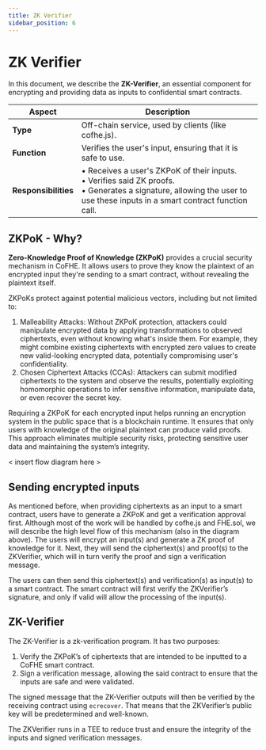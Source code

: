```yaml
---
title: ZK Verifier
sidebar_position: 6
---
```


# ZK Verifier

In this document, we describe the **ZK-Verifier**, an essential component for encrypting and providing data as inputs to confidential smart contracts.

| Aspect               | Description                                                                                                                                                                     |
| -------------------- | ------------------------------------------------------------------------------------------------------------------------------------------------------------------------------- |
| **Type**             | Off-chain service, used by clients (like cofhe.js).                                                                                                                             |
| **Function**         | Verifies the user's input, ensuring that it is safe to use.                                                                                                                     |
| **Responsibilities** | • Receives a user's ZKPoK of their inputs.<br/>• Verifies said ZK proofs.<br/>• Generates a signature, allowing the user to use these inputs in a smart contract function call. |

## ZKPoK - Why?

**Zero-Knowledge Proof of Knowledge (ZKPoK)** provides a crucial security mechanism in CoFHE. It allows users to prove they know the plaintext of an encrypted input they're sending to a smart contract, without revealing the plaintext itself.

ZKPoKs protect against potential malicious vectors, including but not limited to:

1. Malleability Attacks: Without ZKPoK protection, attackers could manipulate encrypted data by applying transformations to observed ciphertexts, even without knowing what's inside them. For example, they might combine existing ciphertexts with encrypted zero values to create new valid-looking encrypted data, potentially compromising user's confidentiality.
2. Chosen Ciphertext Attacks (CCAs): Attackers can submit modified ciphertexts to the system and observe the results, potentially exploiting homomorphic operations to infer sensitive information, manipulate data, or even recover the secret key.

Requiring a ZKPoK for each encrypted input helps running an encryption system in the public space that is a blockchain runtime. It ensures that only users with knowledge of the original plaintext can produce valid proofs. This approach eliminates multiple security risks, protecting sensitive user data and maintaining the system’s integrity.

< insert flow diagram here >

## Sending encrypted inputs

As mentioned before, when providing ciphertexts as an input to a smart contract, users have to generate a ZKPoK and get a verification approval first. Although most of the work will be handled by cofhe.js and FHE.sol, we will describe the high level flow of this mechanism (also in the diagram above).
The users will encrypt an input(s) and generate a ZK proof of knowledge for it. Next, they will send the ciphertext(s) and proof(s) to the ZKVerifier, which will in turn verify the proof and sign a verification message.

The users can then send this ciphertext(s) and verification(s) as input(s) to a smart contract. The smart contract will first verify the ZKVerifier’s signature, and only if valid will allow the processing of the input(s).

## ZK-Verifier

The ZK-Verifier is a zk-verification program. It has two purposes:

1. Verify the ZKPoK’s of ciphertexts that are intended to be inputted to a CoFHE smart contract.
2. Sign a verification message, allowing the said contract to ensure that the inputs are safe and were validated.

The signed message that the ZK-Verifier outputs will then be verified by the receiving contract using `ecrecover`. That means that the ZKVerifier’s public key will be predetermined and well-known.

The ZKVerifier runs in a TEE to reduce trust and ensure the integrity of the inputs and signed verification messages.
